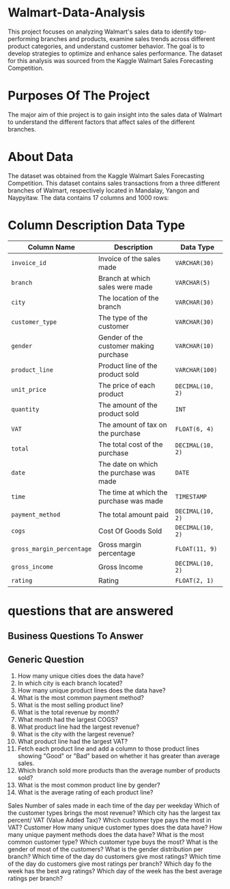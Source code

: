 # Walmart-Data-Analysis
This project focuses on analyzing Walmart's sales data to identify top-performing branches and products, examine sales trends across different product categories, and understand customer behavior. The goal is to develop strategies to optimize and enhance sales performance. The dataset for this analysis was sourced from the Kaggle Walmart Sales Forecasting Competition.

# Purposes Of The Project
The major aim of thie project is to gain insight into the sales data of Walmart to understand the different factors that affect sales of the different branches.

# About Data
The dataset was obtained from the Kaggle Walmart Sales Forecasting Competition. This dataset contains sales transactions from a three different branches of Walmart, respectively located in Mandalay, Yangon and Naypyitaw. The data contains 17 columns and 1000 rows:

# Column	Description	Data Type
| Column Name              | Description                                  | Data Type         |
|--------------------------|----------------------------------------------|-------------------|
| `invoice_id`             | Invoice of the sales made                    | `VARCHAR(30)`     |
| `branch`                 | Branch at which sales were made              | `VARCHAR(5)`      |
| `city`                   | The location of the branch                   | `VARCHAR(30)`     |
| `customer_type`          | The type of the customer                     | `VARCHAR(30)`     |
| `gender`                 | Gender of the customer making purchase       | `VARCHAR(10)`     |
| `product_line`           | Product line of the product sold             | `VARCHAR(100)`    |
| `unit_price`             | The price of each product                    | `DECIMAL(10, 2)`  |
| `quantity`               | The amount of the product sold               | `INT`             |
| `VAT`                    | The amount of tax on the purchase            | `FLOAT(6, 4)`     |
| `total`                  | The total cost of the purchase               | `DECIMAL(10, 2)`  |
| `date`                   | The date on which the purchase was made      | `DATE`            |
| `time`                   | The time at which the purchase was made      | `TIMESTAMP`       |
| `payment_method`         | The total amount paid                        | `DECIMAL(10, 2)`  |
| `cogs`                   | Cost Of Goods Sold                           | `DECIMAL(10, 2)`  |
| `gross_margin_percentage`| Gross margin percentage                      | `FLOAT(11, 9)`    |
| `gross_income`           | Gross Income                                 | `DECIMAL(10, 2)`  |
| `rating`                 | Rating                                       | `FLOAT(2, 1)`     |


# questions that are answered
## Business Questions To Answer
## Generic Question

1. How many unique cities does the data have?
2. In which city is each branch located?
3. How many unique product lines does the data have?
4. What is the most common payment method?
5. What is the most selling product line?
6. What is the total revenue by month?
7. What month had the largest COGS?
8. What product line had the largest revenue?
9. What is the city with the largest revenue?
10. What product line had the largest VAT?
11. Fetch each product line and add a column to those product lines showing "Good" or "Bad" based on whether it has greater than average sales.
12. Which branch sold more products than the average number of products sold?
13. What is the most common product line by gender?
14. What is the average rating of each product line?

Sales
Number of sales made in each time of the day per weekday
Which of the customer types brings the most revenue?
Which city has the largest tax percent/ VAT (Value Added Tax)?
Which customer type pays the most in VAT?
Customer
How many unique customer types does the data have?
How many unique payment methods does the data have?
What is the most common customer type?
Which customer type buys the most?
What is the gender of most of the customers?
What is the gender distribution per branch?
Which time of the day do customers give most ratings?
Which time of the day do customers give most ratings per branch?
Which day fo the week has the best avg ratings?
Which day of the week has the best average ratings per branch?
